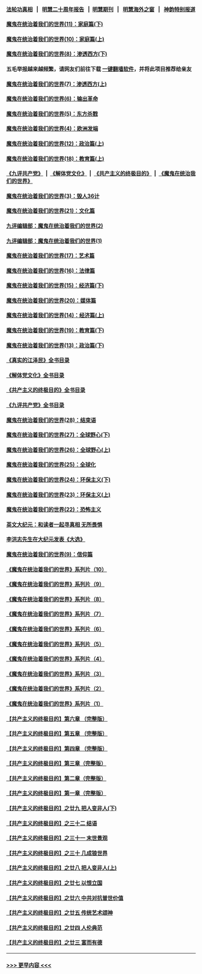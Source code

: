 #### [法轮功真相](https://github.com/gfw-breaker/truth/blob/master/README.md?t=0) &nbsp;&nbsp;|&nbsp;&nbsp; [明慧二十周年报告](https://github.com/gfw-breaker/mh-reports/blob/master/README.md?t=0) &nbsp;&nbsp;|&nbsp;&nbsp;[明慧期刊](https://github.com/gfw-breaker/mh-qikan) &nbsp;&nbsp;|&nbsp;&nbsp; [明慧海外之窗](https://github.com/gfw-breaker/mh-news/blob/master/README.md?t=0) &nbsp;&nbsp;|&nbsp;&nbsp; [神韵特别报道](https://github.com/gfw-breaker/mh-news/blob/master/shenyun.md?t=0)
#### [魔鬼在统治着我们的世界(11)：家庭篇(下)](../pages/nsc422/n10440961.md?t=01080343) 
#### [魔鬼在统治着我们的世界(10)：家庭篇(上)](../pages/nsc422/n10435448.md?t=01080343) 
#### [魔鬼在统治着我们的世界(8)：渗透西方(下)](../pages/nsc422/n10429603.md?t=01080343) 
#### 五毛举报越来越频繁，请网友们前往下载 [一键翻墙软件](https://github.com/gfw-breaker/ssr-accounts)，并将此项目推荐给亲友
#### [魔鬼在统治着我们的世界(7)：渗透西方(上)](../pages/nsc422/n10426013.md?t=01080343) 
#### [魔鬼在统治着我们的世界(6)：输出革命](../pages/nsc422/n10421536.md?t=01080343) 
#### [魔鬼在统治着我们的世界(5)：东方杀戮](../pages/nsc422/n10417707.md?t=01080343) 
#### [魔鬼在统治着我们的世界(4)：欧洲发端](../pages/nsc422/n10414890.md?t=01080343) 
#### [魔鬼在统治着我们的世界(12)：政治篇(上)](../pages/nsc422/n10444576.md?t=01080343) 
#### [魔鬼在统治着我们的世界(18)：教育篇(上)](../pages/nsc422/n10526970.md?t=01080343) 
#### [《九评共产党》](https://github.com/begood0513/9ping.md/blob/master/README.md) &nbsp;|&nbsp; [《解体党文化》](../../../../jtdwh.md/blob/master/README.md)  &nbsp;|&nbsp; [《共产主义的终极目的》](../../../../gczydzjmd.md/blob/master/README.md) &nbsp;|&nbsp; [《魔鬼在统治我们的世界》](../../../../mgztzwmdsj.md/blob/master/README.md) 
#### [魔鬼在统治着我们的世界(3)：毁人36计](../pages/nsc422/n10411583.md?t=01080343) 
#### [魔鬼在统治着我们的世界(21)：文化篇](../pages/nsc422/n10597706.md?t=01080343) 
#### [九评编辑部：魔鬼在统治着我们的世界(2)](../pages/nsc422/n10410036.md?t=01080343) 
#### [九评编辑部：魔鬼在统治着我们的世界(1)](../pages/nsc422/n10406825.md?t=01080343) 
#### [魔鬼在统治着我们的世界(17)：艺术篇](../pages/nsc422/n10499093.md?t=01080343) 
#### [魔鬼在统治着我们的世界(16)：法律篇](../pages/nsc422/n10485969.md?t=01080343) 
#### [魔鬼在统治着我们的世界(15)：经济篇(下)](../pages/nsc422/n10469975.md?t=01080343) 
#### [魔鬼在统治着我们的世界(20)：媒体篇](../pages/nsc422/n10586579.md?t=01080343) 
#### [魔鬼在统治着我们的世界(14)：经济篇(上)](../pages/nsc422/n10457370.md?t=01080343) 
#### [魔鬼在统治着我们的世界(19)：教育篇(下)](../pages/nsc422/n10564808.md?t=01080343) 
#### [魔鬼在统治着我们的世界(13)：政治篇(下)](../pages/nsc422/n10448270.md?t=01080343) 
#### [《真实的江泽民》全书目录](../pages/nsc422/n13721399.md?t=01080343) 
#### [《解体党文化》全书目录](../pages/nsc422/n13721157.md?t=01080343) 
#### [《共产主义的终极目的》全书目录](../pages/nsc422/n13721048.md?t=01080343) 
#### [《九评共产党》全书目录](../pages/nsc422/n13708085.md?t=01080343) 
#### [魔鬼在统治着我们的世界(28)：结束语](../pages/nsc422/n10936246.md?t=01080343) 
#### [魔鬼在统治着我们的世界(27)：全球野心(下)](../pages/nsc422/n10928319.md?t=01080343) 
#### [魔鬼在统治着我们的世界(26)：全球野心(上)](../pages/nsc422/n10900318.md?t=01080343) 
#### [魔鬼在统治着我们的世界(25)：全球化](../pages/nsc422/n10788205.md?t=01080343) 
#### [魔鬼在统治着我们的世界(24)：环保主义(下)](../pages/nsc422/n10695307.md?t=01080343) 
#### [魔鬼在统治着我们的世界(23)：环保主义(上)](../pages/nsc422/n10688613.md?t=01080343) 
#### [魔鬼在统治着我们的世界(22)：恐怖主义](../pages/nsc422/n10614727.md?t=01080343) 
#### [英文大纪元：和读者一起寻真相 无所畏惧](../pages/nsc422/n12542027.md?t=01080343) 
#### [李洪志先生在大纪元发表《大选》](../pages/nsc422/n12534746.md?t=01080343) 
#### [魔鬼在统治着我们的世界(9)：信仰篇](../pages/nsc422/n10432159.md?t=01080343) 
#### [《魔鬼在统治着我们的世界》系列片（10）](../pages/nsc422/n12292670.md?t=01080343) 
#### [《魔鬼在统治着我们的世界》系列片（9）](../pages/nsc422/n12290859.md?t=01080343) 
#### [《魔鬼在统治着我们的世界》系列片（8）](../pages/nsc422/n12287445.md?t=01080343) 
#### [《魔鬼在统治着我们的世界》系列片（7）](../pages/nsc422/n12283425.md?t=01080343) 
#### [《魔鬼在统治着我们的世界》系列片（6）](../pages/nsc422/n12282314.md?t=01080343) 
#### [《魔鬼在统治着我们的世界》系列片（5）](../pages/nsc422/n12281419.md?t=01080343) 
#### [《魔鬼在统治着我们的世界》系列片（4）](../pages/nsc422/n12274024.md?t=01080343) 
#### [《魔鬼在统治着我们的世界》系列片（3）](../pages/nsc422/n12271322.md?t=01080343) 
#### [《魔鬼在统治着我们的世界》系列片（2）](../pages/nsc422/n12269049.md?t=01080343) 
#### [《魔鬼在统治着我们的世界》系列片（1）](../pages/nsc422/n12267575.md?t=01080343) 
#### [【共产主义的终极目的】第六章 （完整版）](../pages/nsc422/n11428913.md?t=01080343) 
#### [【共产主义的终极目的】第五章 （完整版）](../pages/nsc422/n11428912.md?t=01080343) 
#### [【共产主义的终极目的】第四章 （完整版）](../pages/nsc422/n11428907.md?t=01080343) 
#### [【共产主义的终极目的】第三章（完整版）](../pages/nsc422/n11428848.md?t=01080343) 
#### [【共产主义的终极目的】第二章（完整版）](../pages/nsc422/n11428831.md?t=01080343) 
#### [【共产主义的终极目的】第一章（完整版）](../pages/nsc422/n11417651.md?t=01080343) 
#### [【共产主义的终极目的】之廿九 把人变非人(下)](../pages/nsc422/n11344140.md?t=01080343) 
#### [【共产主义的终极目的】之三十二 结语](../pages/nsc422/n11360535.md?t=01080343) 
#### [【共产主义的终极目的】之三十一 末世景观](../pages/nsc422/n11351129.md?t=01080343) 
#### [【共产主义的终极目的】之三十 几成狼世界](../pages/nsc422/n11348280.md?t=01080343) 
#### [【共产主义的终极目的】之廿八 把人变非人(上)](../pages/nsc422/n11340492.md?t=01080343) 
#### [【共产主义的终极目的】之廿七 以恨立国](../pages/nsc422/n11336944.md?t=01080343) 
#### [【共产主义的终极目的】之廿六 中共对抗普世价值](../pages/nsc422/n11324785.md?t=01080343) 
#### [【共产主义的终极目的】之廿五 传统艺术颂神](../pages/nsc422/n11296396.md?t=01080343) 
#### [【共产主义的终极目的】之廿四 人伦典范](../pages/nsc422/n11296397.md?t=01080343) 
#### [【共产主义的终极目的】之廿三 富而有德](../pages/nsc422/n11283598.md?t=01080343) 

----
#### [ >>> 更早内容 <<< ](../indexes/nsc422-earlier.md)
